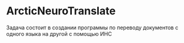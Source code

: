 # ArcticNeuroTranslate

Задача состоит в создании программы по переводу документов с одного языка на другой с помощью ИНС
